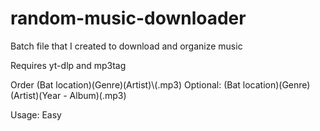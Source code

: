 # random-music-downloader

Batch file that I created to download and organize music

Requires yt-dlp and mp3tag


Order
(Bat location)\(Genre)\(Artist)\\(.mp3)
Optional: (Bat location)\(Genre)\(Artist)\(Year - Album)\(.mp3)


Usage:
Easy
